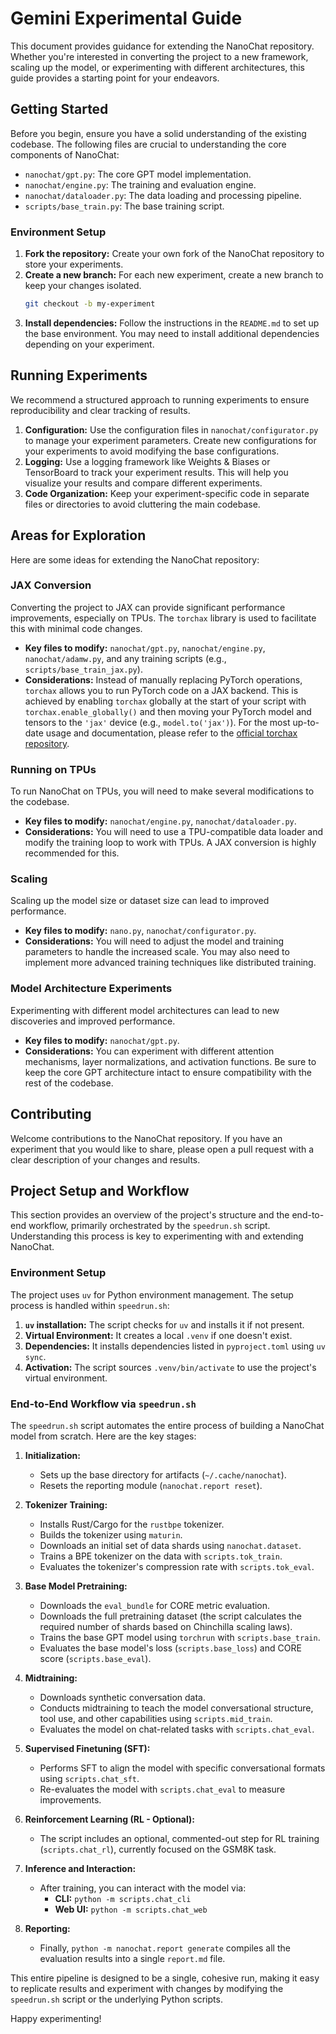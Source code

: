 # Gemini Experimental Guide

This document provides guidance for extending the NanoChat repository. Whether you're interested in converting the project to a new framework, scaling up the model, or experimenting with different architectures, this guide provides a starting point for your endeavors.

## Getting Started

Before you begin, ensure you have a solid understanding of the existing codebase. The following files are crucial to understanding the core components of NanoChat:

*   `nanochat/gpt.py`: The core GPT model implementation.
*   `nanochat/engine.py`: The training and evaluation engine.
*   `nanochat/dataloader.py`: The data loading and processing pipeline.
*   `scripts/base_train.py`: The base training script.

### Environment Setup

1.  **Fork the repository:** Create your own fork of the NanoChat repository to store your experiments.
2.  **Create a new branch:** For each new experiment, create a new branch to keep your changes isolated.
    ```bash
    git checkout -b my-experiment
    ```
3.  **Install dependencies:** Follow the instructions in the `README.md` to set up the base environment. You may need to install additional dependencies depending on your experiment.

## Running Experiments

We recommend a structured approach to running experiments to ensure reproducibility and clear tracking of results.

1.  **Configuration:** Use the configuration files in `nanochat/configurator.py` to manage your experiment parameters. Create new configurations for your experiments to avoid modifying the base configurations.
2.  **Logging:** Use a logging framework like Weights & Biases or TensorBoard to track your experiment results. This will help you visualize your results and compare different experiments.
3.  **Code Organization:** Keep your experiment-specific code in separate files or directories to avoid cluttering the main codebase.

## Areas for Exploration

Here are some ideas for extending the NanoChat repository:

### JAX Conversion

Converting the project to JAX can provide significant performance improvements, especially on TPUs. The `torchax` library is used to facilitate this with minimal code changes.

*   **Key files to modify:** `nanochat/gpt.py`, `nanochat/engine.py`, `nanochat/adamw.py`, and any training scripts (e.g., `scripts/base_train_jax.py`).
*   **Considerations:** Instead of manually replacing PyTorch operations, `torchax` allows you to run PyTorch code on a JAX backend. This is achieved by enabling `torchax` globally at the start of your script with `torchax.enable_globally()` and then moving your PyTorch model and tensors to the `'jax'` device (e.g., `model.to('jax')`). For the most up-to-date usage and documentation, please refer to the [official torchax repository](https://github.com/google/torchax).

### Running on TPUs

To run NanoChat on TPUs, you will need to make several modifications to the codebase.

*   **Key files to modify:** `nanochat/engine.py`, `nanochat/dataloader.py`.
*   **Considerations:** You will need to use a TPU-compatible data loader and modify the training loop to work with TPUs. A JAX conversion is highly recommended for this.

### Scaling

Scaling up the model size or dataset size can lead to improved performance.

*   **Key files to modify:** `nano.py`, `nanochat/configurator.py`.
*   **Considerations:** You will need to adjust the model and training parameters to handle the increased scale. You may also need to implement more advanced training techniques like distributed training.

### Model Architecture Experiments

Experimenting with different model architectures can lead to new discoveries and improved performance.

*   **Key files to modify:** `nanochat/gpt.py`.
*   **Considerations:** You can experiment with different attention mechanisms, layer normalizations, and activation functions. Be sure to keep the core GPT architecture intact to ensure compatibility with the rest of the codebase.

## Contributing

Welcome contributions to the NanoChat repository. If you have an experiment that you would like to share, please open a pull request with a clear description of your changes and results.

## Project Setup and Workflow

This section provides an overview of the project's structure and the end-to-end workflow, primarily orchestrated by the `speedrun.sh` script. Understanding this process is key to experimenting with and extending NanoChat.

### Environment Setup

The project uses `uv` for Python environment management. The setup process is handled within `speedrun.sh`:

1.  **`uv` installation:** The script checks for `uv` and installs it if not present.
2.  **Virtual Environment:** It creates a local `.venv` if one doesn't exist.
3.  **Dependencies:** It installs dependencies listed in `pyproject.toml` using `uv sync`.
4.  **Activation:** The script sources `.venv/bin/activate` to use the project's virtual environment.

### End-to-End Workflow via `speedrun.sh`

The `speedrun.sh` script automates the entire process of building a NanoChat model from scratch. Here are the key stages:

1.  **Initialization:**
    *   Sets up the base directory for artifacts (`~/.cache/nanochat`).
    *   Resets the reporting module (`nanochat.report reset`).

2.  **Tokenizer Training:**
    *   Installs Rust/Cargo for the `rustbpe` tokenizer.
    *   Builds the tokenizer using `maturin`.
    *   Downloads an initial set of data shards using `nanochat.dataset`.
    *   Trains a BPE tokenizer on the data with `scripts.tok_train`.
    *   Evaluates the tokenizer's compression rate with `scripts.tok_eval`.

3.  **Base Model Pretraining:**
    *   Downloads the `eval_bundle` for CORE metric evaluation.
    *   Downloads the full pretraining dataset (the script calculates the required number of shards based on Chinchilla scaling laws).
    *   Trains the base GPT model using `torchrun` with `scripts.base_train`.
    *   Evaluates the base model's loss (`scripts.base_loss`) and CORE score (`scripts.base_eval`).

4.  **Midtraining:**
    *   Downloads synthetic conversation data.
    *   Conducts midtraining to teach the model conversational structure, tool use, and other capabilities using `scripts.mid_train`.
    *   Evaluates the model on chat-related tasks with `scripts.chat_eval`.

5.  **Supervised Finetuning (SFT):**
    *   Performs SFT to align the model with specific conversational formats using `scripts.chat_sft`.
    *   Re-evaluates the model with `scripts.chat_eval` to measure improvements.

6.  **Reinforcement Learning (RL - Optional):**
    *   The script includes an optional, commented-out step for RL training (`scripts.chat_rl`), currently focused on the GSM8K task.

7.  **Inference and Interaction:**
    *   After training, you can interact with the model via:
        *   **CLI:** `python -m scripts.chat_cli`
        *   **Web UI:** `python -m scripts.chat_web`

8.  **Reporting:**
    *   Finally, `python -m nanochat.report generate` compiles all the evaluation results into a single `report.md` file.

This entire pipeline is designed to be a single, cohesive run, making it easy to replicate results and experiment with changes by modifying the `speedrun.sh` script or the underlying Python scripts.

Happy experimenting!
